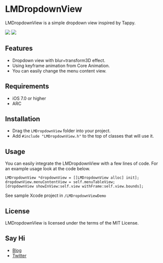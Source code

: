LMDropdownView
==============
LMDropdownView is a simple dropdown view inspired by Tappy.

![](https://raw.github.com/lminhtm/LMDropdownView/master/Screenshots/screenshot1.png)
![](https://raw.github.com/lminhtm/LMDropdownView/master/Screenshots/screenshot2.gif)

## Features
* Dropdown view with blur+transform3D effect.
* Using keyframe animation from Core Animation.
* You can easily change the menu content view.

## Requirements
* iOS 7.0 or higher 
* ARC

## Installation
* Drag the `LMDropdownView` folder into your project.
* Add `#include "LMDropdownView.h"` to the top of classes that will use it.

## Usage
You can easily integrate the LMDropdownView with a few lines of code. For an example usage look at the code below.
```ObjC
LMDropdownView *dropdownView = [[LMDropdownView alloc] init];
dropdownView.menuContentView = self.menuTableView;
[dropdownView showInView:self.view withFrame:self.view.bounds];
```
See sample Xcode project in `/LMDropdownViewDemo`

## License
LMDropdownView is licensed under the terms of the MIT License.

## Say Hi
* [Blog](http://laptrinhiphone.blogspot.com/)
* [Twitter](https://twitter.com/minhluongnguyen)
